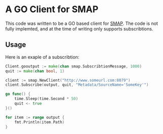 # A GO Client for SMAP

This code was written to be a GO based client for [SMAP](https://github.com/SoftwareDefinedBuildings/smap).
The code is not fully implemted, and at the time of writing only supports subscribtions.

## Usage

Here is an exaple of a subscribtion:

```go
Client.gooutput := make(chan smap.SubscribtionMessage, 1000)
quit := make(chan bool, 1)

client := smap.NewClient("http://www.someurl.com:8079")
client.Subscribe(output, quit, "Metadata/SourceName='SomeKey'")

go func() {
    time.Sleep(time.Second * 50)
    quit <- true
}()

for item := range output {
    fmt.Println(item.Path)
}
```
